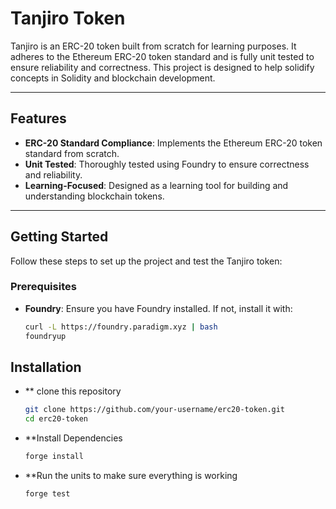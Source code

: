 # Tanjiro Token

Tanjiro is an ERC-20 token built from scratch for learning purposes. It adheres to the Ethereum ERC-20 token standard and is fully unit tested to ensure reliability and correctness. This project is designed to help solidify concepts in Solidity and blockchain development.

---

## Features

- **ERC-20 Standard Compliance**: Implements the Ethereum ERC-20 token standard from scratch.
- **Unit Tested**: Thoroughly tested using Foundry to ensure correctness and reliability.
- **Learning-Focused**: Designed as a learning tool for building and understanding blockchain tokens.

---

## Getting Started

Follow these steps to set up the project and test the Tanjiro token:

### Prerequisites

- **Foundry**: Ensure you have Foundry installed. If not, install it with:
  ```bash
  curl -L https://foundry.paradigm.xyz | bash
  foundryup
  ```
## Installation 
 - ** clone this repository 
    ```bash 
    git clone https://github.com/your-username/erc20-token.git
    cd erc20-token
    ```
- **Install Dependencies
    ``` bash 
    forge install 
    ```
- **Run the units to make sure everything is working 
    ``` bash 
    forge test 


